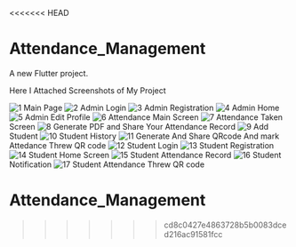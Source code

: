 <<<<<<< HEAD
# Attendance_Management
A new Flutter project.

Here I Attached Screenshots of My Project

![1](https://github.com/Param9204/Attendance_Management/assets/109071960/27e88ea1-cceb-4f92-be4d-6bfb9b8f7ba9)   Main Page
![2](https://github.com/Param9204/Attendance_Management/assets/109071960/906093c3-73cf-44f5-ac3b-3ba4313fab28)   Admin Login
![3](https://github.com/Param9204/Attendance_Management/assets/109071960/803401f5-4b27-4056-9279-ab5ddc53a708)   Admin Registration
![4](https://github.com/Param9204/Attendance_Management/assets/109071960/02d10989-7a67-47c2-8987-39cae1d33fd2)   Admin Home
![5](https://github.com/Param9204/Attendance_Management/assets/109071960/2a135af5-420b-407a-a87a-76c70d6acaff)   Admin Edit Profile
![6](https://github.com/Param9204/Attendance_Management/assets/109071960/af9b3ac4-ca86-4599-be74-da0de85f70db)   Attendance Main Screen
![7](https://github.com/Param9204/Attendance_Management/assets/109071960/38aa2a24-a16f-4d84-b789-4b0032235692)   Attendance Taken Screen
![8](https://github.com/Param9204/Attendance_Management/assets/109071960/625c6400-0a9e-425e-8977-70759d846e9f)   Generate PDF and Share Your Attendance Record 
![9](https://github.com/Param9204/Attendance_Management/assets/109071960/08237bb0-fa64-4418-91a5-bab2e7f5356f)   Add Student
![10](https://github.com/Param9204/Attendance_Management/assets/109071960/f6a1abcb-efa3-435b-8ae7-2d95ff400516)  Student History
![11](https://github.com/Param9204/Attendance_Management/assets/109071960/76fbd34d-a88a-4818-a45f-62bc1f939578)  Generate And Share QRcode And mark Attedance Threw QR code
![12](https://github.com/Param9204/Attendance_Management/assets/109071960/edc3a4e4-3a8c-4b30-ab4f-de56fd047d36)  Student Login
![13](https://github.com/Param9204/Attendance_Management/assets/109071960/400fce40-3d04-46bc-ac3e-61830bd56654)  Student Registration
![14](https://github.com/Param9204/Attendance_Management/assets/109071960/8e8aaa1a-ba81-4f11-8695-f33c049521a0)  Student Home Screen 
![15](https://github.com/Param9204/Attendance_Management/assets/109071960/08cb3838-ed84-449f-92a6-1ecfd92520b8)  Student Attendance Record
![16](https://github.com/Param9204/Attendance_Management/assets/109071960/fbf250d0-efba-4632-9bf9-a2613cf320dd)  Student Notification 
![17](https://github.com/Param9204/Attendance_Management/assets/109071960/223755f9-063e-4d1a-a85f-74ce18bfb8c2)  Student Attendance Threw QR code


# Attendance_Management
>>>>>>> cd8c0427e4863728b5b0083dced216ac91581fcc

